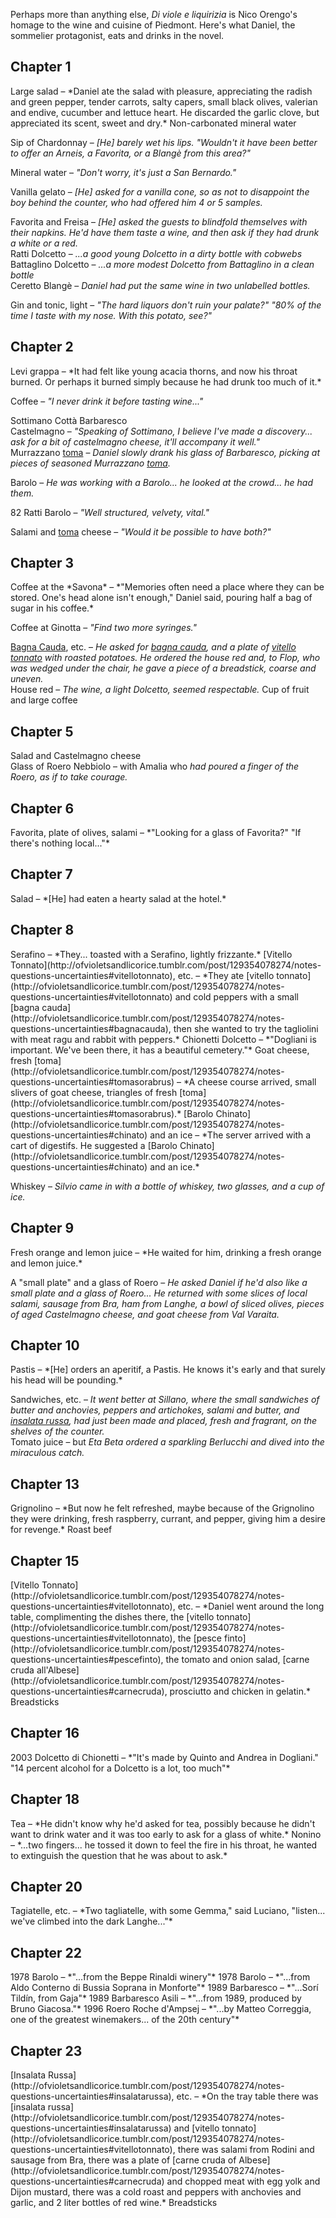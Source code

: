 Perhaps more than anything else, *Di viole e liquirizia* is Nico Orengo's homage to the wine and cuisine of Piedmont. Here's what Daniel, the sommelier protagonist, eats and drinks in the novel. 

<h2>Chapter 1</h2>
Large salad &ndash; *Daniel ate the salad with pleasure, appreciating the radish and green pepper, tender carrots, salty capers, small black olives, valerian and endive, cucumber and lettuce heart. He discarded the garlic clove, but appreciated its scent, sweet and dry.*  
Non-carbonated mineral water

Sip of Chardonnay &ndash; *[He] barely wet his lips. "Wouldn't it have been better to offer an Arneis, a Favorita, or a Blang&egrave; from this area?"*

Mineral water &ndash; *"Don't worry, it's just a San Bernardo."*

Vanilla gelato &ndash; *[He] asked for a vanilla cone, so as not to disappoint the boy behind the counter, who had offered him 4 or 5 samples.*

Favorita and Freisa &ndash; *[He] asked the guests to blindfold themselves with their napkins. He'd have them taste a wine, and then ask if they had drunk a white or a red.*  
Ratti Dolcetto &ndash; *...a good young Dolcetto in a dirty bottle with cobwebs*  
Battaglino Dolcetto &ndash; *...a more modest Dolcetto from Battaglino in a clean bottle*  
Ceretto Blang&egrave; &ndash; *Daniel had put the same wine in two unlabelled bottles.*  

Gin and tonic, light &ndash; *"The hard liquors don't ruin your palate?" "80% of the time I taste with my nose. With this potato, see?"*

<h2>Chapter 2</h2>
Levi grappa &ndash; *It had felt like young acacia thorns, and now his throat burned. Or perhaps it burned simply because he had drunk too much of it.*

Coffee &ndash; *"I never drink it before tasting wine..."*

Sottimano Cott&agrave; Barbaresco  
Castelmagno &ndash; *"Speaking of Sottimano, I believe I've made a discovery... ask for a bit of castelmagno cheese, it'll accompany it well."*  
Murrazzano [toma](http://ofvioletsandlicorice.tumblr.com/post/129354078274/notes-questions-uncertainties#tomasorabrus) &ndash; *Daniel slowly drank his glass of Barbaresco, picking at pieces of seasoned Murrazzano [toma](http://ofvioletsandlicorice.tumblr.com/post/129354078274/notes-questions-uncertainties#tomasorabrus).*

Barolo &ndash; *He was working with a Barolo... he looked at the crowd... he had them.*

82 Ratti Barolo &ndash; *"Well structured, velvety, vital."*

Salami and [toma](http://ofvioletsandlicorice.tumblr.com/post/129354078274/notes-questions-uncertainties#tomasorabrus) cheese &ndash; *"Would it be possible to have both?"*

<h2>Chapter 3</h2>
Coffee at the *Savona* &ndash; *"Memories often need a place where they can be stored. One's head alone isn't enough," Daniel said, pouring half a bag of sugar in his coffee.*

Coffee at Ginotta &ndash; *"Find two more syringes."*

[Bagna Cauda](http://ofvioletsandlicorice.tumblr.com/post/129354078274/notes-questions-uncertainties#bagnacauda), etc. &ndash; *He asked for [bagna cauda](http://ofvioletsandlicorice.tumblr.com/post/129354078274/notes-questions-uncertainties#bagnacauda), and a plate of [vitello tonnato](http://ofvioletsandlicorice.tumblr.com/post/129354078274/notes-questions-uncertainties#vitellotonnato) with roasted potatoes. He ordered the house red and, to Flop, who was wedged under the chair, he gave a piece of a breadstick, coarse and uneven.*  
House red &ndash; *The wine, a light Dolcetto, seemed respectable.*
Cup of fruit and large coffee  

<h2>Chapter 5</h2>

Salad and Castelmagno cheese  
Glass of Roero Nebbiolo &ndash; with Amalia who *had poured a finger of the Roero, as if to take courage.*

<h2>Chapter 6</h2>
Favorita, plate of olives, salami &ndash; *"Looking for a glass of Favorita?" "If there's nothing local..."*

<h2>Chapter 7</h2>
Salad &ndash; *[He] had eaten a hearty salad at the hotel.*

<h2>Chapter 8</h2>
Serafino &ndash; *They... toasted with a Serafino, lightly frizzante.*  
[Vitello Tonnato](http://ofvioletsandlicorice.tumblr.com/post/129354078274/notes-questions-uncertainties#vitellotonnato), etc. &ndash; *They ate [vitello tonnato](http://ofvioletsandlicorice.tumblr.com/post/129354078274/notes-questions-uncertainties#vitellotonnato) and cold peppers with a small [bagna cauda](http://ofvioletsandlicorice.tumblr.com/post/129354078274/notes-questions-uncertainties#bagnacauda), then she wanted to try the tagliolini with meat ragu and rabbit with peppers.*  
Chionetti Dolcetto &ndash; *"Dogliani is important. We've been there, it has a beautiful cemetery."*  
Goat cheese, fresh [toma](http://ofvioletsandlicorice.tumblr.com/post/129354078274/notes-questions-uncertainties#tomasorabrus) &ndash; *A cheese course arrived, small slivers of goat cheese, triangles of fresh [toma](http://ofvioletsandlicorice.tumblr.com/post/129354078274/notes-questions-uncertainties#tomasorabrus).*  
[Barolo Chinato](http://ofvioletsandlicorice.tumblr.com/post/129354078274/notes-questions-uncertainties#chinato) and an ice &ndash; *The server arrived with a cart of digestifs. He suggested a [Barolo Chinato](http://ofvioletsandlicorice.tumblr.com/post/129354078274/notes-questions-uncertainties#chinato) and an ice.*  

Whiskey &ndash; *Silvio came in with a bottle of whiskey, two glasses, and a cup of ice.*

<h2>Chapter 9</h2>
Fresh orange and lemon juice &ndash; *He waited for him, drinking a fresh orange and lemon juice.*

A "small plate" and a glass of Roero &ndash; *He asked Daniel if he'd also like a small plate and a glass of Roero... He returned with some slices of local salami, sausage from Bra, ham from Langhe, a bowl of sliced olives, pieces of aged Castelmagno cheese, and goat cheese from Val Varaita.*

<h2>Chapter 10</h2>
Pastis &ndash; *[He] orders an aperitif, a Pastis. He knows it's early and that surely his head will be pounding.*

Sandwiches, etc. &ndash; *It went better at Sillano, where the small sandwiches of butter and anchovies, peppers and artichokes, salami and butter, and [insalata russa](http://ofvioletsandlicorice.tumblr.com/post/129354078274/notes-questions-uncertainties#insalatarussa), had just been made and placed, fresh and fragrant, on the shelves of the counter.*  
Tomato juice &ndash; but *Eta Beta ordered a sparkling Berlucchi and dived into the miraculous catch.*

<h2>Chapter 13</h2>
Grignolino &ndash; *But now he felt refreshed, maybe because of the Grignolino they were drinking, fresh raspberry, currant, and pepper, giving him a desire for revenge.*  
Roast beef

<h2>Chapter 15</h2>
[Vitello Tonnato](http://ofvioletsandlicorice.tumblr.com/post/129354078274/notes-questions-uncertainties#vitellotonnato), etc. &ndash; *Daniel went around the long table, complimenting the dishes there, the [vitello tonnato](http://ofvioletsandlicorice.tumblr.com/post/129354078274/notes-questions-uncertainties#vitellotonnato), the [pesce finto](http://ofvioletsandlicorice.tumblr.com/post/129354078274/notes-questions-uncertainties#pescefinto), the tomato and onion salad, [carne cruda all'Albese](http://ofvioletsandlicorice.tumblr.com/post/129354078274/notes-questions-uncertainties#carnecruda), prosciutto and chicken in gelatin.*  
Breadsticks

<h2>Chapter 16</h2>
2003 Dolcetto di Chionetti &ndash; *"It's made by Quinto and Andrea in Dogliani." "14 percent alcohol for a Dolcetto is a lot, too much"*

<h2>Chapter 18</h2>
Tea &ndash; *He didn't know why he'd asked for tea, possibly because he didn't want to drink water and it was too early to ask for a glass of white.*  
Nonino &ndash; *...two fingers... he tossed it down to feel the fire in his throat, he wanted to extinguish the question that he was about to ask.*  

<h2>Chapter 20</h2>
Tagiatelle, etc. &ndash; *Two tagliatelle, with some Gemma," said Luciano, "listen... we've climbed into the dark Langhe..."*

<h2>Chapter 22</h2>
1978 Barolo &ndash; *"...from the Beppe Rinaldi winery"*  
1978 Barolo &ndash; *"...from Aldo Conterno di Bussia Soprana in Monforte"*  
1989 Barbaresco &ndash; *"...Sor&iacute; Tild&iacute;n, from Gaja"*  
1989 Barbaresco Asili &ndash; *"...from 1989, produced by Bruno Giacosa."*  
1996 Roero Roche d'Ampsej &ndash; *"...by Matteo Correggia, one of the greatest winemakers... of the 20th century"*  

<h2>Chapter 23</h2>
[Insalata Russa](http://ofvioletsandlicorice.tumblr.com/post/129354078274/notes-questions-uncertainties#insalatarussa), etc. &ndash; *On the tray table there was [insalata russa](http://ofvioletsandlicorice.tumblr.com/post/129354078274/notes-questions-uncertainties#insalatarussa) and [vitello tonnato](http://ofvioletsandlicorice.tumblr.com/post/129354078274/notes-questions-uncertainties#vitellotonnato), there was salami from Rodini and sausage from Bra, there was a plate of [carne cruda of Albese](http://ofvioletsandlicorice.tumblr.com/post/129354078274/notes-questions-uncertainties#carnecruda) and chopped meat with egg yolk and Dijon mustard, there was a cold roast and peppers with anchovies and garlic, and 2 liter bottles of red wine.*  
Breadsticks
